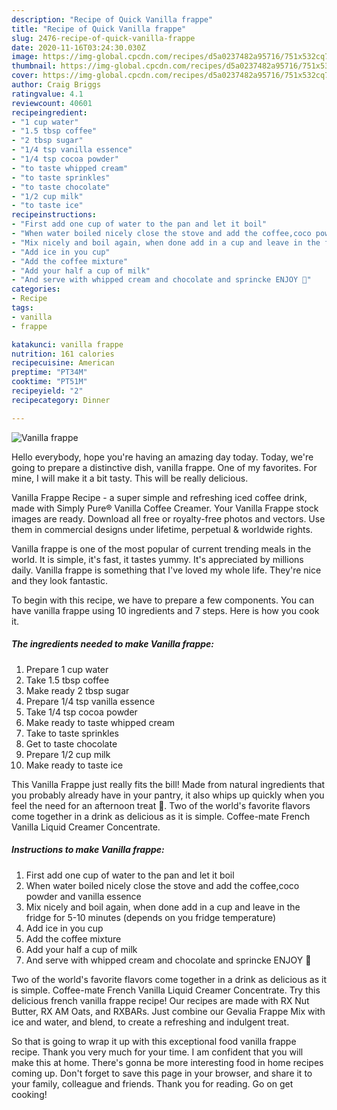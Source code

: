 ```yaml
---
description: "Recipe of Quick Vanilla frappe"
title: "Recipe of Quick Vanilla frappe"
slug: 2476-recipe-of-quick-vanilla-frappe
date: 2020-11-16T03:24:30.030Z
image: https://img-global.cpcdn.com/recipes/d5a0237482a95716/751x532cq70/vanilla-frappe-recipe-main-photo.jpg
thumbnail: https://img-global.cpcdn.com/recipes/d5a0237482a95716/751x532cq70/vanilla-frappe-recipe-main-photo.jpg
cover: https://img-global.cpcdn.com/recipes/d5a0237482a95716/751x532cq70/vanilla-frappe-recipe-main-photo.jpg
author: Craig Briggs
ratingvalue: 4.1
reviewcount: 40601
recipeingredient:
- "1 cup water"
- "1.5 tbsp coffee"
- "2 tbsp sugar"
- "1/4 tsp vanilla essence"
- "1/4 tsp cocoa powder"
- "to taste whipped cream"
- "to taste sprinkles"
- "to taste chocolate"
- "1/2 cup milk"
- "to taste ice"
recipeinstructions:
- "First add one cup of water to the pan and let it boil"
- "When water boiled nicely close the stove and add the coffee,coco powder and vanilla essence"
- "Mix nicely and boil again, when done add in a cup and leave in the fridge for 5-10 minutes (depends on you fridge temperature)"
- "Add ice in you cup"
- "Add the coffee mixture"
- "Add your half a cup of milk"
- "And serve with whipped cream and chocolate and sprincke ENJOY 🙂"
categories:
- Recipe
tags:
- vanilla
- frappe

katakunci: vanilla frappe 
nutrition: 161 calories
recipecuisine: American
preptime: "PT34M"
cooktime: "PT51M"
recipeyield: "2"
recipecategory: Dinner

---
```



![Vanilla frappe](https://img-global.cpcdn.com/recipes/d5a0237482a95716/751x532cq70/vanilla-frappe-recipe-main-photo.jpg)

Hello everybody, hope you're having an amazing day today. Today, we're going to prepare a distinctive dish, vanilla frappe. One of my favorites. For mine, I will make it a bit tasty. This will be really delicious.

Vanilla Frappe Recipe - a super simple and refreshing iced coffee drink, made with Simply Pure® Vanilla Coffee Creamer. Your Vanilla Frappe stock images are ready. Download all free or royalty-free photos and vectors. Use them in commercial designs under lifetime, perpetual &amp; worldwide rights.

Vanilla frappe is one of the most popular of current trending meals in the world. It is simple, it's fast, it tastes yummy. It's appreciated by millions daily. Vanilla frappe is something that I've loved my whole life. They're nice and they look fantastic.


To begin with this recipe, we have to prepare a few components. You can have vanilla frappe using 10 ingredients and 7 steps. Here is how you cook it.

<!--inarticleads1-->

##### The ingredients needed to make Vanilla frappe:

1. Prepare 1 cup water
1. Take 1.5 tbsp coffee
1. Make ready 2 tbsp sugar
1. Prepare 1/4 tsp vanilla essence
1. Take 1/4 tsp cocoa powder
1. Make ready to taste whipped cream
1. Take to taste sprinkles
1. Get to taste chocolate
1. Prepare 1/2 cup milk
1. Make ready to taste ice


This Vanilla Frappe just really fits the bill! Made from natural ingredients that you probably already have in your pantry, it also whips up quickly when you feel the need for an afternoon treat 🙂. Two of the world&#39;s favorite flavors come together in a drink as delicious as it is simple. Coffee-mate French Vanilla Liquid Creamer Concentrate. 

<!--inarticleads2-->

##### Instructions to make Vanilla frappe:

1. First add one cup of water to the pan and let it boil
1. When water boiled nicely close the stove and add the coffee,coco powder and vanilla essence
1. Mix nicely and boil again, when done add in a cup and leave in the fridge for 5-10 minutes (depends on you fridge temperature)
1. Add ice in you cup
1. Add the coffee mixture
1. Add your half a cup of milk
1. And serve with whipped cream and chocolate and sprincke ENJOY 🙂


Two of the world&#39;s favorite flavors come together in a drink as delicious as it is simple. Coffee-mate French Vanilla Liquid Creamer Concentrate. Try this delicious french vanilla frappe recipe! Our recipes are made with RX Nut Butter, RX AM Oats, and RXBARs. Just combine our Gevalia Frappe Mix with ice and water, and blend, to create a refreshing and indulgent treat. 

So that is going to wrap it up with this exceptional food vanilla frappe recipe. Thank you very much for your time. I am confident that you will make this at home. There's gonna be more interesting food in home recipes coming up. Don't forget to save this page in your browser, and share it to your family, colleague and friends. Thank you for reading. Go on get cooking!
